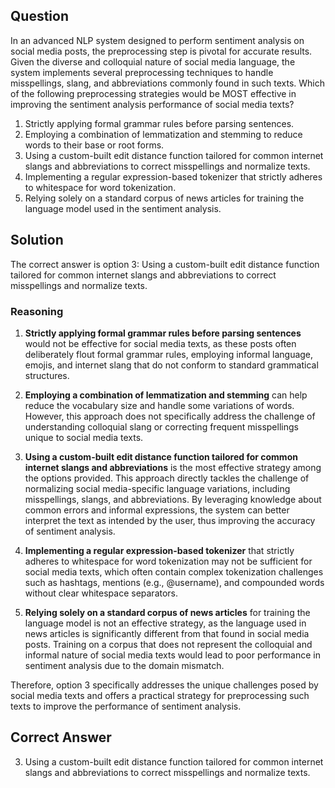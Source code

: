 ## Question
In an advanced NLP system designed to perform sentiment analysis on social media posts, the preprocessing step is pivotal for accurate results. Given the diverse and colloquial nature of social media language, the system implements several preprocessing techniques to handle misspellings, slang, and abbreviations commonly found in such texts. Which of the following preprocessing strategies would be MOST effective in improving the sentiment analysis performance of social media texts?

1. Strictly applying formal grammar rules before parsing sentences.
2. Employing a combination of lemmatization and stemming to reduce words to their base or root forms.
3. Using a custom-built edit distance function tailored for common internet slangs and abbreviations to correct misspellings and normalize texts.
4. Implementing a regular expression-based tokenizer that strictly adheres to whitespace for word tokenization.
5. Relying solely on a standard corpus of news articles for training the language model used in the sentiment analysis.

## Solution

The correct answer is option 3: Using a custom-built edit distance function tailored for common internet slangs and abbreviations to correct misspellings and normalize texts.

### Reasoning

1. **Strictly applying formal grammar rules before parsing sentences** would not be effective for social media texts, as these posts often deliberately flout formal grammar rules, employing informal language, emojis, and internet slang that do not conform to standard grammatical structures.

2. **Employing a combination of lemmatization and stemming** can help reduce the vocabulary size and handle some variations of words. However, this approach does not specifically address the challenge of understanding colloquial slang or correcting frequent misspellings unique to social media texts.

3. **Using a custom-built edit distance function tailored for common internet slangs and abbreviations** is the most effective strategy among the options provided. This approach directly tackles the challenge of normalizing social media-specific language variations, including misspellings, slangs, and abbreviations. By leveraging knowledge about common errors and informal expressions, the system can better interpret the text as intended by the user, thus improving the accuracy of sentiment analysis.

4. **Implementing a regular expression-based tokenizer** that strictly adheres to whitespace for word tokenization may not be sufficient for social media texts, which often contain complex tokenization challenges such as hashtags, mentions (e.g., @username), and compounded words without clear whitespace separators.

5. **Relying solely on a standard corpus of news articles** for training the language model is not an effective strategy, as the language used in news articles is significantly different from that found in social media posts. Training on a corpus that does not represent the colloquial and informal nature of social media texts would lead to poor performance in sentiment analysis due to the domain mismatch.

Therefore, option 3 specifically addresses the unique challenges posed by social media texts and offers a practical strategy for preprocessing such texts to improve the performance of sentiment analysis.

## Correct Answer

3. Using a custom-built edit distance function tailored for common internet slangs and abbreviations to correct misspellings and normalize texts.